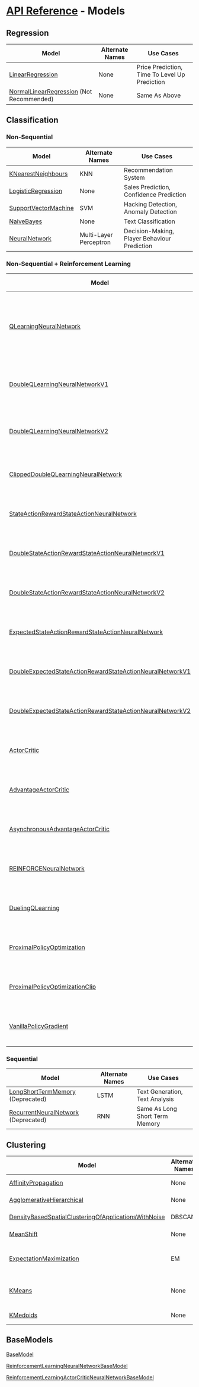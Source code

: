 # [API Reference](../API.md) - Models

## Regression

| Model                                                                        | Alternate Names | Use Cases                                     |
|------------------------------------------------------------------------------|-----------------|-----------------------------------------------|
| [LinearRegression](Models/LinearRegression.md)                               | None            | Price Prediction, Time To Level Up Prediction |
| [NormalLinearRegression](Models/NormalLinearRegression.md) (Not Recommended) | None            | Same As Above                                 |

## Classification

### Non-Sequential

| Model                                                                                                            | Alternate Names        | Use Cases                                                                   |
|------------------------------------------------------------------------------------------------------------------|------------------------|-----------------------------------------------------------------------------|
| [KNearestNeighbours](Models/KNearestNeighbours.md)                                                               | KNN                    | Recommendation System                                                       |
| [LogisticRegression](Models/LogisticRegression.md)                                                               | None                   | Sales Prediction, Confidence Prediction                                     |
| [SupportVectorMachine](Models/SupportVectorMachine.md)                                                           | SVM                    | Hacking Detection, Anomaly Detection                                        |
| [NaiveBayes](Models/NaiveBayes.md)                                                                               | None                   | Text Classification                                                         |
| [NeuralNetwork](Models/NeuralNetwork.md)                                                                         | Multi-Layer Perceptron | Decision-Making, Player Behaviour Prediction                                |

### Non-Sequential + Reinforcement Learning

| Model                                                                                                                            | Alternate Names                           | Use Cases                                                                   |
|----------------------------------------------------------------------------------------------------------------------------------|-------------------------------------------|-----------------------------------------------------------------------------|
| [QLearningNeuralNetwork](Models/QLearningNeuralNetwork.md)                                                                       | DQN, Deep Q-Learning                      | Self-Learning Fighting AIs, Self-Learning Parkouring AIs, Self-Driving Cars |
| [DoubleQLearningNeuralNetworkV1](Models/DoubleQLearningNeuralNetworkV1.md)                                                       | Double DQN, Double Deep Q-Learning (2010) | Same As Q-Learning Neural Network                                           |
| [DoubleQLearningNeuralNetworkV2](Models/DoubleQLearningNeuralNetworkV2.md)                                                       | Double DQN, Double Deep Q-Learning (2015) | Same As Q-Learning Neural Network                                           |
| [ClippedDoubleQLearningNeuralNetwork](Models/ClippedDoubleQLearningNeuralNetwork.md)                                             | Clipped Double Deep Q-Learning            | Same As Q-Learning Neural Network                                           |
| [StateActionRewardStateActionNeuralNetwork](Models/StateActionRewardStateActionNeuralNetwork.md)                                 | Deep SARSA                                | Same As Q-Learning Neural Network                                           |
| [DoubleStateActionRewardStateActionNeuralNetworkV1](Models/DoubleStateActionRewardStateActionNeuralNetworkV1.md)                 | Double Deep SARSA                         | Same As Q-Learning Neural Network                                           |
| [DoubleStateActionRewardStateActionNeuralNetworkV2](Models/DoubleStateActionRewardStateActionNeuralNetworkV2.md)                 | Double Deep SARSA                         | Same As Q-Learning Neural Network                                           |
| [ExpectedStateActionRewardStateActionNeuralNetwork](Models/ExpectedStateActionRewardStateActionNeuralNetwork.md)                 | Deep Expected SARSA                       | Same As Q-Learning Neural Network                                           |
| [DoubleExpectedStateActionRewardStateActionNeuralNetworkV1](Models/DoubleExpectedStateActionRewardStateActionNeuralNetworkV1.md) | Double Deep Expected SARSA                | Same As Q-Learning Neural Network                                           |
| [DoubleExpectedStateActionRewardStateActionNeuralNetworkV2](Models/DoubleExpectedStateActionRewardStateActionNeuralNetworkV2.md) | Double Deep Expected SARSA                | Same As Q-Learning Neural Network                                           |
| [ActorCritic](Models/ActorCritic.md)                                                                                             | AC                                        | Same As Q-Learning Neural Network                                           |
| [AdvantageActorCritic](Models/AdvantageActorCritic.md)                                                                           | A2C                                       | Same As Q-Learning Neural Network                                           |
| [AsynchronousAdvantageActorCritic](Models/AsynchronousAdvantageActorCritic.md)                                                   | A3C                                       | Same As Q-Learning Neural Network                                           |
| [REINFORCENeuralNetwork](Models/REINFORCENeuralNetwork.md)                                                                       | None                                      | Same As Q-Learning Neural Network                                           |
| [DuelingQLearning](Models/DuelingQLearning.md)                                                                                   | None                                      | Same As Q-Learning Neural Network                                           |
| [ProximalPolicyOptimization](Models/ProximalPolicyOptimization.md)                                                               | PPO                                       | Same As Q-Learning Neural Network                                           |
| [ProximalPolicyOptimizationClip](Models/ProximalPolicyOptimizationClip.md)                                                       | PPO-Clip                                  | Same As Q-Learning Neural Network                                           |
| [VanillaPolicyGradient](Models/VanillaPolicyGradient.md)                                                                         | VPG                                       | Same As Q-Learning Neural Network                                           |

### Sequential

| Model                                                                                                            | Alternate Names        | Use Cases                                                                   |
|------------------------------------------------------------------------------------------------------------------|------------------------|-----------------------------------------------------------------------------|
| [LongShortTermMemory](Models/LongShortTermMemory.md) (Deprecated)                                                | LSTM                   | Text Generation, Text Analysis                                              |
| [RecurrentNeuralNetwork](Models/RecurrentNeuralNetwork.md) (Deprecated)                                          | RNN                    | Same As Long Short Term Memory                                              |

## Clustering

| Model                                                                                                                  | Alternate Names | Use Cases                             |
|------------------------------------------------------------------------------------------------------------------------|-----------------|---------------------------------------|
| [AffinityPropagation](Models/AffinityPropagation.md)                                                                   | None            | Player Grouping                       |
| [AgglomerativeHierarchical](Models/AgglomerativeHierarchical.md)                                                       | None            | Similarity Grouping                   |
| [DensityBasedSpatialClusteringOfApplicationsWithNoise](Models/DensityBasedSpatialClusteringOfApplicationsWithNoise.md) | DBSCAN          | Density Grouping                      |
| [MeanShift](Models/MeanShift.md)                                                                                       | None            | Center Of Data Search                 |
| [ExpectationMaximization](Models/ExpectationMaximization.md)                                                           | EM              | Hacking Detection, Anomaly Detection  |
| [KMeans](Models/KMeans.md)                                                                                             | None            | Market Segmentation, General Grouping |
| [KMedoids](Models/KMedoids.md)                                                                                         | None            | Same as K-Means                       |

## BaseModels

[BaseModel](Models/BaseModel.md)

[ReinforcementLearningNeuralNetworkBaseModel](Models/ReinforcementLearningNeuralNetworkBaseModel.md)

[ReinforcementLearningActorCriticNeuralNetworkBaseModel](Models/ReinforcementLearningActorCriticNeuralNetworkBaseModel.md)
